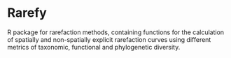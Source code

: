 # Rarefy

R package for rarefaction methods, containing functions for the calculation of spatially and non-spatially explicit rarefaction curves using different metrics of taxonomic, functional and phylogenetic diversity.
